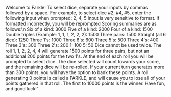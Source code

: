 Welcome to Farkle! To select dice, separate your inputs by commas followed by a space.
For example, to select dice #2, #4, #5, enter the following input when prompted: 2, 4, 5
Input is very sensitive to format. If formatted incorrectly, you will be reprompted
Scoring summaries are as follows:\n
	Six of a kind: 3000
	Five of a kind: 2000
	Four of a kind: 1500
	Double triples (Example: 1, 1, 1, 2, 2, 2): 1500
	Three pairs: 1500
	Straight (all 6 dice): 1250
	Three 1's: 1000
	Three 6's: 600
	Three 5's: 500
	Three 4's: 400
	Three 3's: 300
	Three 2's: 200
	1: 100
	5: 50
Dice cannot be used twice. The roll 1, 1, 2, 2, 4, 4 will generate 1500 points for
three pairs, but not an additional 200 points for the two 1's. At the end of each roll you
will be prompted to select dice. The dice selected will count towards your score, and the
remaining dice will be re-rolled. If your current turn generates more than 300 points, you will 
have the option to bank these points. A roll generating 0 points is called a FARKLE, and
will cause you to lose all of your points gathered in that roll. The first to 10000 points is
the winner. Have fun, and good luck!"
